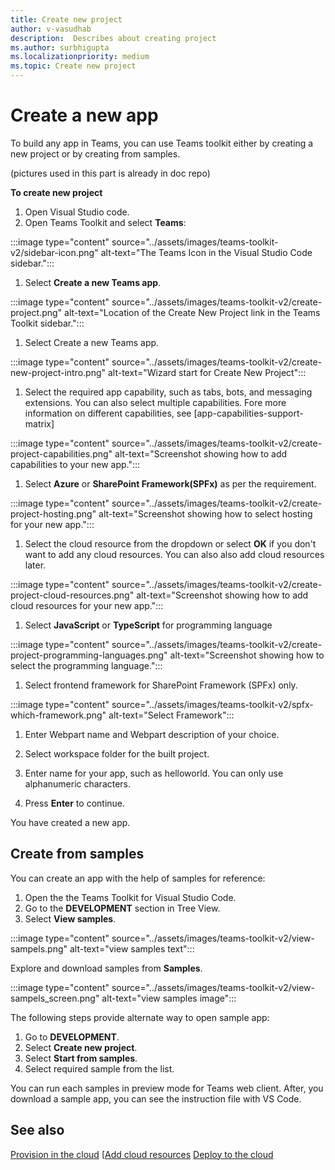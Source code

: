 ```yaml
---
title: Create new project
author: v-vasudhab
description:  Describes about creating project
ms.author: surbhigupta
ms.localizationpriority: medium
ms.topic: Create new project
---
```


# Create a new app

To build any app in Teams, you can use Teams toolkit either by creating a new project or by creating from samples.

(pictures used in this part is already in doc repo)

**To create new project**

1. Open Visual Studio code.
1. Open Teams Toolkit and select **Teams**:

:::image type="content" source="../assets/images/teams-toolkit-v2/sidebar-icon.png" alt-text="The Teams Icon in the Visual Studio Code sidebar.":::

1. Select **Create a new Teams app**.

:::image type="content" source="../assets/images/teams-toolkit-v2/create-project.png" alt-text="Location of the Create New Project link in the Teams Toolkit sidebar.":::

1. Select Create a new Teams app.

:::image type="content" source="../assets/images/teams-toolkit-v2/create-new-project-intro.png" alt-text="Wizard start for Create New Project":::

1. Select the required app capability, such as tabs, bots, and messaging extensions. You can also select multiple capabilities. Fore more information on different capabilities, see [app-capabilities-support-matrix]

:::image type="content" source="../assets/images/teams-toolkit-v2/create-project-capabilities.png" alt-text="Screenshot showing how to add capabilities to your new app.":::

1. Select **Azure** or **SharePoint Framework(SPFx)** as per the requirement.

:::image type="content" source="../assets/images/teams-toolkit-v2/create-project-hosting.png" alt-text="Screenshot showing how to select hosting for your new app.":::

1. Select the cloud resource from the dropdown or select **OK** if you don't want to add any cloud resources. You can also also add cloud resources later.

:::image type="content" source="../assets/images/teams-toolkit-v2/create-project-cloud-resources.png" alt-text="Screenshot showing how to add cloud resources for your new app.":::

1. Select **JavaScript** or **TypeScript** for programming language

:::image type="content" source="../assets/images/teams-toolkit-v2/create-project-programming-languages.png" alt-text="Screenshot showing how to select the programming language.":::

1. Select frontend framework for SharePoint Framework (SPFx) only.

:::image type="content" source="../assets/images/teams-toolkit-v2/spfx-which-framework.png" alt-text="Select Framework":::

1. Enter Webpart name and Webpart description of your choice.

1. Select workspace folder for the built project.
1. Enter name for your app, such as helloworld. You can only use alphanumeric characters.
1. Press **Enter** to continue.

You have created a new app.

## Create from samples

You can create an app with the help of samples for reference:

1. Open the the Teams Toolkit for Visual Studio Code.
1. Go to the **DEVELOPMENT** section in Tree View.
1. Select **View samples**. 

:::image type="content" source="../assets/images/teams-toolkit-v2/view-sampels.png" alt-text="view samples text":::

Explore and download samples from **Samples**.

:::image type="content" source="../assets/images/teams-toolkit-v2/view-sampels_screen.png" alt-text="view samples image":::

The following steps provide alternate way to open sample app:

1. Go to **DEVELOPMENT**.
1. Select **Create new project**.
1. Select **Start from samples**.
1. Select required sample from the list.

You can run each samples in preview mode for Teams web client. After, you download a sample app, you can see the instruction file with VS Code.

## See also

[Provision in the cloud](provision-in-the-cloud.md)
[[Add cloud resources](add-cloud-resources.md)
[Deploy to the cloud](deploy-to-the-cloud.md)